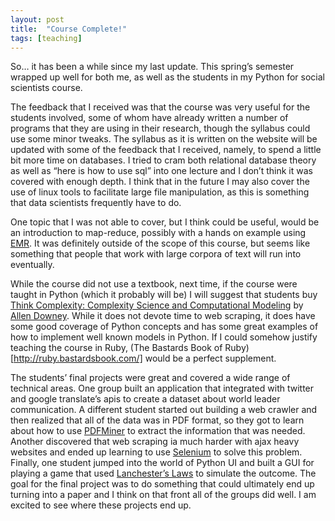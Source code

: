 ```yaml
---
layout: post
title:  "Course Complete!"
tags: [teaching]
---
```


So… it has been a while since my last update.  This spring’s semester wrapped up well for both me, as well as the students in my Python for social scientists course.

The feedback that I received was that the course was very useful for the students involved, some of whom have already written a number of programs that they are using in their research, though the syllabus could use some minor tweaks.  The syllabus as it is written on the website will be updated with some of the feedback that I received, namely, to spend a little bit more time on databases.  I tried to cram both relational database theory as well as “here is how to use sql” into one lecture and I don’t think it was covered with enough depth.  I  think that in the future I may also cover the use of linux tools to facilitate large file manipulation, as this is something that data scientists frequently have to do.

One topic that I was not able to cover, but I think could be useful, would be an introduction to map-reduce, possibly with a hands on example using [EMR](http://aws.amazon.com/elasticmapreduce/).  It was definitely outside of the scope of this course, but seems like something that people that work with large corpora of text will run into eventually.

While the course did not use a textbook, next time, if the course were taught in Python (which it probably will be) I will suggest that students buy [Think Complexity: Complexity Science and Computational Modeling](http://www.amazon.com/Think-Complexity-Science-Computational-Modeling/dp/1449314635) by [Allen Downey](http://allendowney.blogspot.com/).  While it does not devote time to web scraping, it does have some good coverage of Python concepts and has some great examples of how to implement well known models in Python.  If I could somehow justify teaching the course in Ruby, (The Bastards Book of Ruby)[http://ruby.bastardsbook.com/] would be a perfect supplement.

The students’ final projects were great and covered a wide range of technical areas.  One group built an application that integrated with twitter and google translate’s apis to create a dataset about world leader communication.  A different student started out building a web crawler and then realized that all of the data was in PDF format, so they got to learn about how to use [PDFMiner](http://www.unixuser.org/~euske/python/pdfminer/index.html) to extract the information that was needed.  Another discovered that web scraping ia much harder with ajax heavy websites and ended up learning to use [Selenium](http://www.seleniumhq.org/) to solve this problem.  Finally, one student jumped into the world of Python UI and built a GUI for playing a game that used [Lanchester’s Laws](http://en.wikipedia.org/wiki/Lanchester's_laws) to simulate the outcome.  The goal for the final project was to do something that could ultimately end up turning into a paper and I think on that front all of the groups did well.  I am excited to see where these projects end up.